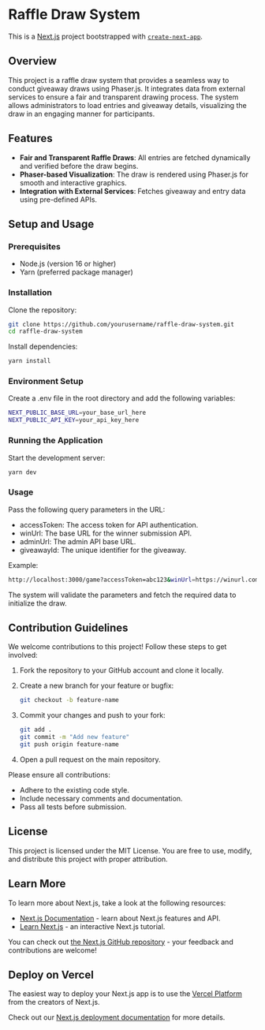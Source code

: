 # Raffle Draw System

This is a [Next.js](https://nextjs.org/) project bootstrapped with [`create-next-app`](https://github.com/vercel/next.js/tree/canary/packages/create-next-app).

## Overview

This project is a raffle draw system that provides a seamless way to conduct giveaway draws using Phaser.js. It integrates data from external services to ensure a fair and transparent drawing process. The system allows administrators to load entries and giveaway details, visualizing the draw in an engaging manner for participants.

## Features

- **Fair and Transparent Raffle Draws**: All entries are fetched dynamically and verified before the draw begins.
- **Phaser-based Visualization**: The draw is rendered using Phaser.js for smooth and interactive graphics.
- **Integration with External Services**: Fetches giveaway and entry data using pre-defined APIs.

## Setup and Usage

### Prerequisites

- Node.js (version 16 or higher)
- Yarn (preferred package manager)

### Installation

Clone the repository:
```bash
git clone https://github.com/yourusername/raffle-draw-system.git
cd raffle-draw-system
```
Install dependencies:
```bash
yarn install
```

### Environment Setup

Create a .env file in the root directory and add the following variables:

```bash
NEXT_PUBLIC_BASE_URL=your_base_url_here
NEXT_PUBLIC_API_KEY=your_api_key_here
```

### Running the Application

Start the development server:
```bash
yarn dev
```
### Usage

Pass the following query parameters in the URL:

- accessToken: The access token for API authentication.
- winUrl: The base URL for the winner submission API.
- adminUrl: The admin API base URL.
- giveawayId: The unique identifier for the giveaway.

Example:
```bash
http://localhost:3000/game?accessToken=abc123&winUrl=https://winurl.com&adminUrl=https://adminurl.com&giveawayId=12345
```
The system will validate the parameters and fetch the required data to initialize the draw.

## Contribution Guidelines

We welcome contributions to this project! Follow these steps to get involved:

1. Fork the repository to your GitHub account and clone it locally.
2. Create a new branch for your feature or bugfix:

   ```bash
   git checkout -b feature-name
   ```
3. Commit your changes and push to your fork:
   
   ```bash
   git add .
   git commit -m "Add new feature"
   git push origin feature-name
   ```
   
4. Open a pull request on the main repository.

Please ensure all contributions:

- Adhere to the existing code style.
- Include necessary comments and documentation.
- Pass all tests before submission.

## License

This project is licensed under the MIT License. You are free to use, modify, and distribute this project with proper attribution.

## Learn More

To learn more about Next.js, take a look at the following resources:

- [Next.js Documentation](https://nextjs.org/docs) - learn about Next.js features and API.
- [Learn Next.js](https://nextjs.org/learn) - an interactive Next.js tutorial.

You can check out [the Next.js GitHub repository](https://github.com/vercel/next.js/) - your feedback and contributions are welcome!

## Deploy on Vercel

The easiest way to deploy your Next.js app is to use the [Vercel Platform](https://vercel.com/new?utm_medium=default-template&filter=next.js&utm_source=create-next-app&utm_campaign=create-next-app-readme) from the creators of Next.js.

Check out our [Next.js deployment documentation](https://nextjs.org/docs/deployment) for more details.
